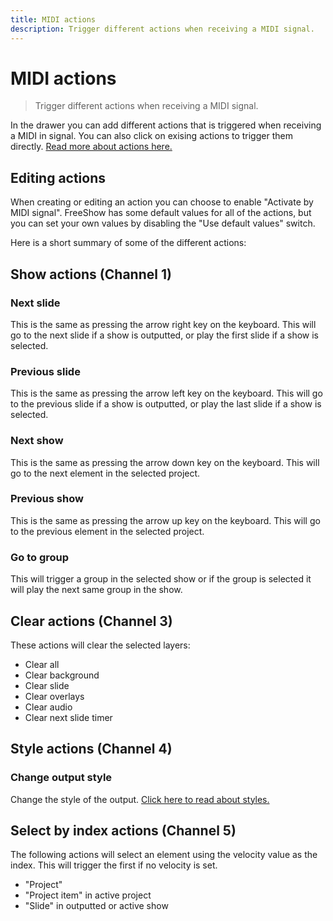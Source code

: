```yaml
---
title: MIDI actions
description: Trigger different actions when receiving a MIDI signal.
---
```


# MIDI actions

> Trigger different actions when receiving a MIDI signal.

In the drawer you can add different actions that is triggered when receiving a MIDI in signal. You can also click on exising actions to trigger them directly. [Read more about actions here.](./functions#actions)

## Editing actions

When creating or editing an action you can choose to enable "Activate by MIDI signal". FreeShow has some default values for all of the actions, but you can set your own values by disabling the "Use default values" switch.

Here is a short summary of some of the different actions:

## Show actions (Channel 1)

### Next slide

This is the same as pressing the arrow right key on the keyboard. This will go to the next slide if a show is outputted, or play the first slide if a show is selected.

### Previous slide

This is the same as pressing the arrow left key on the keyboard. This will go to the previous slide if a show is outputted, or play the last slide if a show is selected.

### Next show

This is the same as pressing the arrow down key on the keyboard. This will go to the next element in the selected project.

### Previous show

This is the same as pressing the arrow up key on the keyboard. This will go to the previous element in the selected project.

### Go to group

This will trigger a group in the selected show or if the group is selected it will play the next same group in the show.

## Clear actions (Channel 3)

These actions will clear the selected layers:

- Clear all
- Clear background
- Clear slide
- Clear overlays
- Clear audio
- Clear next slide timer

## Style actions (Channel 4)

### Change output style

Change the style of the output. [Click here to read about styles.](./styles)

## Select by index actions (Channel 5)

The following actions will select an element using the velocity value as the index. This will trigger the first if no velocity is set.

- "Project"
- "Project item" in active project
- "Slide" in outputted or active show
